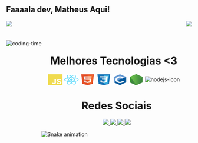 ## Faaaala dev, Matheus Aqui!

<div>
  
  <img  height="180em" src="https://github-readme-stats.vercel.app/api?username=matheus-alcan&show_icons=true&theme=great-gatsby&include_all_commits=true&count_private=true"/>
  <img align="right" height="180em" src="https://github-readme-stats.vercel.app/api/top-langs/?username=matheus-alcan&layout=compact&langs_count=16&theme=great-gatsby"/>
</div>
<br>

<div  align="center"> 
  <div style="display: inline_block"><br>
    <img align="left" height="250" alt="coding-time" src="code.gif">
    <h1 align="center">Melhores Tecnologias <3</h1>
    <img align="center" height="30" width="40" alt="js-icon"  src="https://raw.githubusercontent.com/devicons/devicon/master/icons/javascript/javascript-plain.svg">
    <img align="center" height="30" width="40" alt="react-icon" src="https://raw.githubusercontent.com/devicons/devicon/master/icons/react/react-original.svg">
    <img align="center" height="30" width="40" alt="html-icon" src="https://raw.githubusercontent.com/devicons/devicon/master/icons/html5/html5-original.svg">
    <img align="center" height="30" width="40" alt="css-icon" src="https://raw.githubusercontent.com/devicons/devicon/master/icons/css3/css3-original.svg">
    <img align="center" height="30" width="40" alt="c-icon" src="https://raw.githubusercontent.com/devicons/devicon/master/icons/c/c-original.svg">
    <img align="center" height="30" width="40" alt="nodejs-icon" src="https://raw.githubusercontent.com/devicons/devicon/master/icons/nodejs/nodejs-original.svg">
    <img align="center" height="30" width="40" alt="nodejs-icon" src="https://raw.githubusercontent.com/jmnote/z-icons/master/svg/cpp.svg">
   </div>
    
  
  <h1 align="center">Redes Sociais</h1>
    <a href = "[mailto: work.luigi.fonseca@gmail.com](https://mail.google.com/mail/u/0/#inbox)">
      <img width="30" src="gmail.svg">
    </a>
    <a href = "[https://www.linkedin.com/in/matheus-alcantara-b93812234/](https://www.linkedin.com/in/matheus-alcantara-b93812234/)">
      <img width="25" src="linkedin.svg">
    </a>
    <a href = "[https://gitlab.com/matheus-alcan](https://gitlab.com/matheus-alcan)">
      <img width="35" src="gitlab.svg">
    </a>
    <a href = "[https://www.instagram.com/matheus.alc2/](https://www.instagram.com/matheus.alc2/)">
      <img width="25" src="instagram.svg">
    </a>
</div>
  
![Snake animation](https://github.com/LuigiGF/LuigiGF/blob/output/github-contribution-grid-snake.svg)
